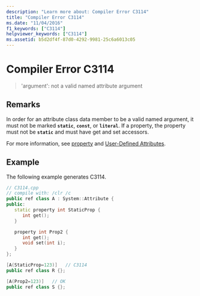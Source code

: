 ```yaml
---
description: "Learn more about: Compiler Error C3114"
title: "Compiler Error C3114"
ms.date: "11/04/2016"
f1_keywords: ["C3114"]
helpviewer_keywords: ["C3114"]
ms.assetid: b5d2df4f-87d0-4292-9981-25c6a6013c05
---
```

# Compiler Error C3114

> 'argument': not a valid named attribute argument

## Remarks

In order for an attribute class data member to be a valid named argument, it must not be marked **`static`**, **`const`**, or **`literal`**. If a property, the property must not be **`static`** and must have get and set accessors.

For more information, see [property](../../extensions/property-cpp-component-extensions.md) and [User-Defined Attributes](../../extensions/user-defined-attributes-cpp-component-extensions.md).

## Example

The following example generates C3114.

```cpp
// C3114.cpp
// compile with: /clr /c
public ref class A : System::Attribute {
public:
   static property int StaticProp {
      int get();
   }

   property int Prop2 {
      int get();
      void set(int i);
   }
};

[A(StaticProp=123)]   // C3114
public ref class R {};

[A(Prop2=123)]   // OK
public ref class S {};
```
